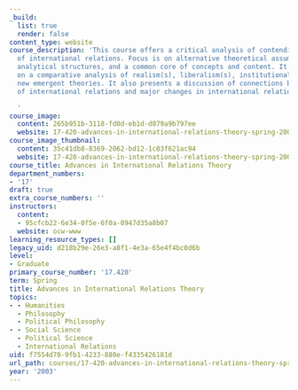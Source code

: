 ```yaml
---
_build:
  list: true
  render: false
content_type: website
course_description: 'This course offers a critical analysis of contending theories
  of international relations. Focus is on alternative theoretical assumptions, different
  analytical structures, and a common core of concepts and content. It also focuses
  on a comparative analysis of realism(s), liberalism(s), institutionalism(s), and
  new emergent theories. It also presents a discussion of connections between theories
  of international relations and major changes in international relations.

  '
course_image:
  content: 265b951b-3118-fd0d-eb1d-d079a9b797ee
  website: 17-420-advances-in-international-relations-theory-spring-2003
course_image_thumbnail:
  content: 35c41db8-8369-2062-bd12-1c03f621ac94
  website: 17-420-advances-in-international-relations-theory-spring-2003
course_title: Advances in International Relations Theory
department_numbers:
- '17'
draft: true
extra_course_numbers: ''
instructors:
  content:
  - 95cfcb22-6e34-0f5e-6f0a-0947d35a8b07
  website: ocw-www
learning_resource_types: []
legacy_uid: d218b29e-26e3-a8f1-4e3a-65e4f4bc0d6b
level:
- Graduate
primary_course_number: '17.420'
term: Spring
title: Advances in International Relations Theory
topics:
- - Humanities
  - Philosophy
  - Political Philosophy
- - Social Science
  - Political Science
  - International Relations
uid: f7554d70-9fb1-4233-880e-f4335426181d
url_path: courses/17-420-advances-in-international-relations-theory-spring-2003
year: '2003'
---
```

